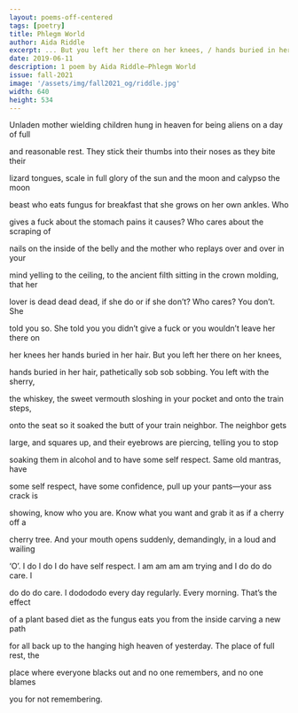 ```yaml
---
layout: poems-off-centered
tags: [poetry]
title: Phlegm World
author: Aida Riddle
excerpt: ... But you left her there on her knees, / hands buried in her hair, pathetically sob sob sobbing. You left with the sherry ...
date: 2019-06-11
description: 1 poem by Aida Riddle—Phlegm World
issue: fall-2021
image: '/assets/img/fall2021_og/riddle.jpg'
width: 640
height: 534
---
```


<div class="stanza">
<p class="poemline">Unladen mother wielding children hung in heaven for being aliens on a day of full</p>
<p class="poemline">and reasonable rest. They stick their thumbs into their noses as they bite their</p>
<p class="poemline">lizard tongues, scale in full glory of the sun and the moon and calypso the moon</p>
<p class="poemline">beast who eats fungus for breakfast that she grows on her own ankles. Who</p>
<p class="poemline">gives a fuck about the stomach pains it causes? Who cares about the scraping of</p>
<p class="poemline">nails on the inside of the belly and the mother who replays over and over in your</p>
<p class="poemline">mind yelling to the ceiling, to the ancient filth sitting in the crown molding, that her</p>
<p class="poemline">lover is dead dead dead, if she do or if she don’t? Who cares? You don’t. She</p>
<p class="poemline">told you so. She told you you didn’t give a fuck or you wouldn’t leave her there on</p>
<p class="poemline">her knees her hands buried in her hair. But you left her there on her knees,</p>
<p class="poemline">hands buried in her hair, pathetically sob sob sobbing. You left with the sherry,</p>
<p class="poemline">the whiskey, the sweet vermouth sloshing in your pocket and onto the train steps,</p>
<p class="poemline">onto the seat so it soaked the butt of your train neighbor. The neighbor gets</p>
<p class="poemline">large, and squares up, and their eyebrows are piercing, telling you to stop</p>
<p class="poemline">soaking them in alcohol and to have some self respect. Same old mantras, have</p>
<p class="poemline">some self respect, have some confidence, pull up your pants—your ass crack is</p>
<p class="poemline">showing, know who you are. Know what you want and grab it as if a cherry off a</p>
<p class="poemline">cherry tree. And your mouth opens suddenly, demandingly, in a loud and wailing</p>
<p class="poemline">‘O’. I do I do I do have self respect. I am am am am trying and I do do do care. I</p>
<p class="poemline">do do do care. I dodododo every day regularly. Every morning. That’s the effect</p>
<p class="poemline">of a plant based diet as the fungus eats you from the inside carving a new path</p>
<p class="poemline">for all back up to the hanging high heaven of yesterday. The place of full rest, the</p>
<p class="poemline">place where everyone blacks out and no one remembers, and no one blames</p>
<p class="poemline">you for not remembering.</p>
</div>
